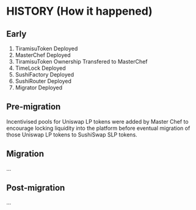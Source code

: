 # HISTORY (How it happened)

## Early

1. TiramisuToken Deployed
2. MasterChef Deployed
3. TiramisuToken Ownership Transfered to MasterChef
4. TimeLock Deployed
5. SushiFactory Deployed
6. SushiRouter Deployed
7. Migrator Deployed

## Pre-migration

Incentivised pools for Uniswap LP tokens were added by Master Chef to encourage locking liquidity into the platform before eventual migration of those Uniswap LP tokens to SushiSwap SLP tokens.

## Migration

...

## Post-migration

...
